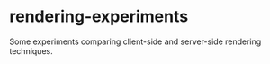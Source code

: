 # rendering-experiments
Some experiments comparing client-side and server-side rendering techniques.
